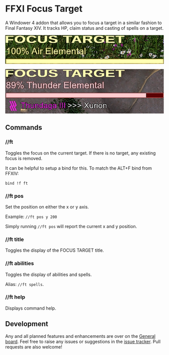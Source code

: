 # FFXI Focus Target

A Windower 4 addon that allows you to focus a target in a similar fashion to Final Fantasy XIV. It tracks HP, claim status and casting of spells on a target.

![Idle](readme/idle.png)

![Casting](readme/casting.png)

## Commands

### //ft

Toggles the focus on the current target. If there is no target, any existing focus is removed.

It can be helpful to setup a bind for this. To match the ALT+F bind from FFXIV:

```
bind !f ft
```

### //ft pos <x> <y>

Set the position on either the x or y axis.

Example: `//ft pos y 200`

Simply running `//ft pos` will report the current x and y position.

### //ft title

Toggles the display of the FOCUS TARGET title.

### //ft abilities

Toggles the display of abilities and spells.

Alias: `//ft spells`.

### //ft help

Displays command help.

## Development

Any and all planned features and enhancements are over on the [General board](https://github.com/xurion/ffxi-focus-target/projects/1). Feel free to raise any issues or suggestions in the [issue tracker](https://github.com/xurion/ffxi-focus-target/issues). Pull requests are also welcome!

